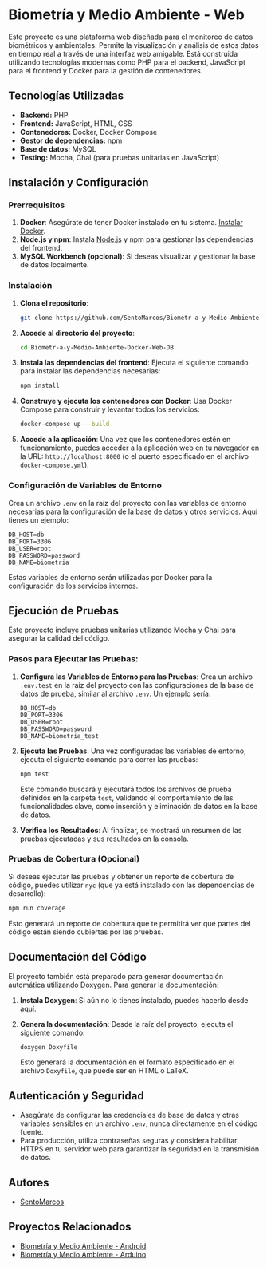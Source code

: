 # **Biometría y Medio Ambiente - Web**

Este proyecto es una plataforma web diseñada para el monitoreo de datos biométricos y ambientales. Permite la visualización y análisis de estos datos en tiempo real a través de una interfaz web amigable. Está construida utilizando tecnologías modernas como PHP para el backend, JavaScript para el frontend y Docker para la gestión de contenedores.

## **Tecnologías Utilizadas**
- **Backend:** PHP
- **Frontend:** JavaScript, HTML, CSS
- **Contenedores:** Docker, Docker Compose
- **Gestor de dependencias:** npm
- **Base de datos:** MySQL
- **Testing:** Mocha, Chai (para pruebas unitarias en JavaScript)

## **Instalación y Configuración**

### **Prerrequisitos**
1. **Docker**: Asegúrate de tener Docker instalado en tu sistema. [Instalar Docker](https://www.docker.com/get-started).
2. **Node.js y npm**: Instala [Node.js](https://nodejs.org/) y npm para gestionar las dependencias del frontend.
3. **MySQL Workbench (opcional)**: Si deseas visualizar y gestionar la base de datos localmente.

### **Instalación**

1. **Clona el repositorio**:
   ```bash
   git clone https://github.com/SentoMarcos/Biometr-a-y-Medio-Ambiente-Docker-Web-DB.git
   ```

2. **Accede al directorio del proyecto**:
   ```bash
   cd Biometr-a-y-Medio-Ambiente-Docker-Web-DB
   ```

3. **Instala las dependencias del frontend**:
   Ejecuta el siguiente comando para instalar las dependencias necesarias:
   ```bash
   npm install
   ```

4. **Construye y ejecuta los contenedores con Docker**:
   Usa Docker Compose para construir y levantar todos los servicios:
   ```bash
   docker-compose up --build
   ```

5. **Accede a la aplicación**:
   Una vez que los contenedores estén en funcionamiento, puedes acceder a la aplicación web en tu navegador en la URL: `http://localhost:8000` (o el puerto especificado en el archivo `docker-compose.yml`).

### **Configuración de Variables de Entorno**

Crea un archivo `.env` en la raíz del proyecto con las variables de entorno necesarias para la configuración de la base de datos y otros servicios. Aquí tienes un ejemplo:

```
DB_HOST=db
DB_PORT=3306
DB_USER=root
DB_PASSWORD=password
DB_NAME=biometria
```

Estas variables de entorno serán utilizadas por Docker para la configuración de los servicios internos.

## **Ejecución de Pruebas**

Este proyecto incluye pruebas unitarias utilizando Mocha y Chai para asegurar la calidad del código.

### **Pasos para Ejecutar las Pruebas**:

1. **Configura las Variables de Entorno para las Pruebas**:
   Crea un archivo `.env.test` en la raíz del proyecto con las configuraciones de la base de datos de prueba, similar al archivo `.env`. Un ejemplo sería:

   ```
   DB_HOST=db
   DB_PORT=3306
   DB_USER=root
   DB_PASSWORD=password
   DB_NAME=biometria_test
   ```

2. **Ejecuta las Pruebas**:
   Una vez configuradas las variables de entorno, ejecuta el siguiente comando para correr las pruebas:

   ```bash
   npm test
   ```

   Este comando buscará y ejecutará todos los archivos de prueba definidos en la carpeta `test`, validando el comportamiento de las funcionalidades clave, como inserción y eliminación de datos en la base de datos.

3. **Verifica los Resultados**:
   Al finalizar, se mostrará un resumen de las pruebas ejecutadas y sus resultados en la consola.

### **Pruebas de Cobertura (Opcional)**

Si deseas ejecutar las pruebas y obtener un reporte de cobertura de código, puedes utilizar `nyc` (que ya está instalado con las dependencias de desarrollo):

```bash
npm run coverage
```

Esto generará un reporte de cobertura que te permitirá ver qué partes del código están siendo cubiertas por las pruebas.

## **Documentación del Código**

El proyecto también está preparado para generar documentación automática utilizando Doxygen. Para generar la documentación:

1. **Instala Doxygen**: Si aún no lo tienes instalado, puedes hacerlo desde [aquí](https://www.doxygen.nl/download.html).

2. **Genera la documentación**:
   Desde la raíz del proyecto, ejecuta el siguiente comando:

   ```bash
   doxygen Doxyfile
   ```

   Esto generará la documentación en el formato especificado en el archivo `Doxyfile`, que puede ser en HTML o LaTeX.

## **Autenticación y Seguridad**

- Asegúrate de configurar las credenciales de base de datos y otras variables sensibles en un archivo `.env`, nunca directamente en el código fuente.
- Para producción, utiliza contraseñas seguras y considera habilitar HTTPS en tu servidor web para garantizar la seguridad en la transmisión de datos.

## **Autores**
- [SentoMarcos](https://github.com/SentoMarcos)

## **Proyectos Relacionados**
- [Biometría y Medio Ambiente - Android](https://github.com/SentoMarcos/Biometr-a-y-Medio-Ambiente-Android)
- [Biometría y Medio Ambiente - Arduino](https://github.com/SentoMarcos/Biometr-a-y-Medio-Ambiente-Arduino)
